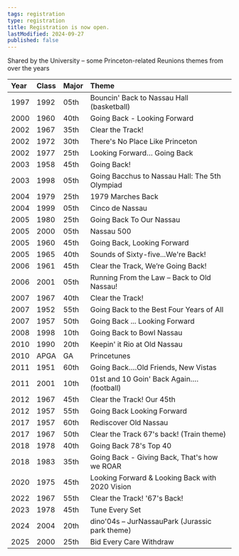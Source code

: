 ```yaml
---
tags: registration
type: registration
title: Registration is now open.
lastModified: 2024-09-27
published: false
---
```

Shared by the University – some Princeton-related Reunions themes from over the years

| Year | Class | Major | Theme |
| :---- | :---- | :---- | :---- |
| 1997 | 1992 | 05th | Bouncin' Back to Nassau Hall (basketball) |
| 2000 | 1960 | 40th | Going Back \- Looking Forward |
| 2002 | 1967 | 35th | Clear the Track\! |
| 2002 | 1972 | 30th | There's No Place Like Princeton |
| 2002 | 1977 | 25th | Looking Forward… Going Back |
| 2003 | 1958 | 45th | Going Back\! |
| 2003 | 1998 | 05th | Going Bacchus to Nassau Hall: The 5th Olympiad |
| 2004 | 1979 | 25th | 1979 Marches Back |
| 2004 | 1999 | 05th | Cinco de Nassau |
| 2005 | 1980 | 25th | Going Back To Our Nassau |
| 2005 | 2000 | 05th | Nassau 500 |
| 2005 | 1960 | 45th | Going Back, Looking Forward |
| 2005 | 1965 | 40th | Sounds of Sixty-five...We're Back\! |
| 2006 | 1961 | 45th | Clear the Track, We’re Going Back\! |
| 2006 | 2001 | 05th | Running From the Law – Back to Old Nassau\! |
| 2007 | 1967 | 40th | Clear the Track\! |
| 2007 | 1952 | 55th | Going Back to the Best Four Years of All |
| 2007 | 1957 | 50th | Going Back ... Looking Forward |
| 2008 | 1998 | 10th | Going Back to Bowl Nassau |
| 2010 | 1990 | 20th | Keepin' it Rio at Old Nassau |
| 2010 | APGA | GA | Princetunes |
| 2011 | 1951 | 60th | Going Back….Old Friends, New Vistas |
| 2011 | 2001 | 10th | 01st and 10 Goin' Back Again….(football) |
| 2012 | 1967 | 45th | Clear the Track\! Our 45th |
| 2012 | 1957 | 55th | Going Back Looking Forward |
| 2017 | 1957 | 60th | Rediscover Old Nassau |
| 2017 | 1967 | 50th | Clear the Track 67's back\! (Train theme) |
| 2018 | 1978 | 40th | Going Back 78's Top 40 |
| 2018 | 1983 | 35th | Going Back \- Giving Back, That's how we ROAR |
| 2020 | 1975 | 45th | Looking Forward & Looking Back with 2020 Vision |
| 2022 | 1967 | 55th | Clear the Track\! '67's Back\! |
| 2023 | 1978 | 45th | Tune Every Set |
| 2024 | 2004 | 20th | dino'04s – JurNassauPark (Jurassic park theme)  |
| 2025 | 2000 | 25th | Bid Every Care Withdraw  |

